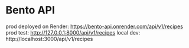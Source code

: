 # Bento API
prod deployed on Render: https://bento-api.onrender.com/api/v1/recipes
prod test: http://127.0.0.1:8000/api/v1/recipes
local dev: http://localhost:3000/api/v1/recipes